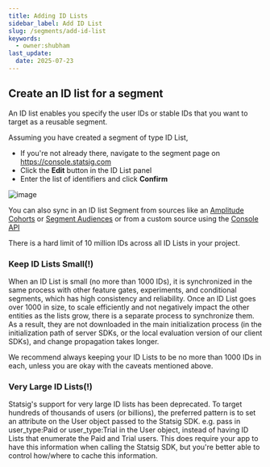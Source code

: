 ```yaml
---
title: Adding ID Lists
sidebar_label: Add ID List
slug: /segments/add-id-list
keywords:
  - owner:shubham
last_update:
  date: 2025-07-23
---
```


## Create an ID list for a segment

An ID list enables you specify the user IDs or stable IDs that you want to target as a reusable segment.

Assuming you have created a segment of type ID List,
 - If you're not already there, navigate to the segment page on https://console.statsig.com
 - Click the **Edit** button in the ID List panel 
 - Enter the list of identifiers and click **Confirm**
 
![image](https://user-images.githubusercontent.com/1315028/146095989-f0633201-1051-42f4-a1fb-4a8a7e55fcb7.png)

You can also sync in an ID list Segment from sources like an [Amplitude Cohorts](https://help.amplitude.com/hc/en-us/articles/4789303290011) or [Segment Audiences](/integrations/data-connectors/segment#syncing-statsig-segment-id-lists-with-segment-personas-audiences) or from a custom source using the [Console API](/console-api/segments)

There is a hard limit of 10 million IDs across all ID Lists in your project.

### Keep ID Lists Small(!)
When an ID List is small (no more than 1000 IDs), it is synchronized in the same process with other feature gates, experiments, and conditional segments, which has high consistency and reliability. Once an ID List goes over 1000 in size, to scale efficiently and not negatively impact the other entities as the lists grow, there is a separate process to synchronize them. As a result, they are not downloaded in the main initialization process (in the initialization path of server SDKs, or the local evaluation version of our client SDKs), and change propagation takes longer.

We recommend always keeping your ID Lists to be no more than 1000 IDs in each, unless you are okay with the caveats mentioned above.

### Very Large ID Lists(!)
Statsig's support for very large ID lists has been deprecated. To target hundreds of thousands of users (or billions), the preferred pattern is to set an attribute on the User object passed to the Statsig SDK. e.g. pass in user_type:Paid or user_type:Trial in the User object, instead of having ID Lists that enumerate the Paid and Trial users. This does require your app to have this information when calling the Statsig SDK, but you're better able to control how/where to cache this information.
